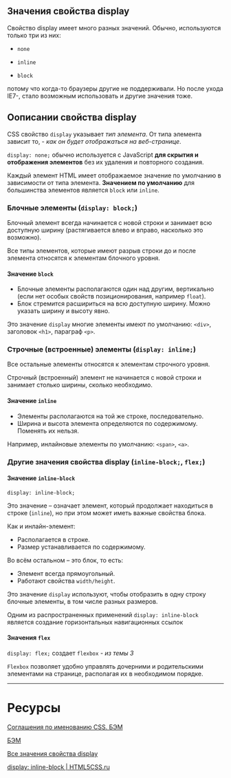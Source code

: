 

## Значения свойства display

Свойство display имеет много разных значений. Обычно, используются только три из них: 

- `none`

- `inline`

- `block`

потому что когда-то браузеры другие не поддерживали. Но после ухода IE7-, стало 
возможным использовать и другие значения тоже. 


## Оописании свойства display

CSS свойство `display` указывает *тип элемента*. От типа элемента зависит то, - *как 
он будет отображаться на веб-странице*.

`display: none;` обычно используется с JavaScript **для скрытия и отображения 
элементов** без их удаления и повторного создания.

Каждый элемент HTML имеет отображаемое значение по умолчанию в зависимости от 
типа элемента. **Значением по умолчанию** для большинства элементов является `block` 
или `inline`.


### Блочные элементы (`display: block;`)

Блочный элемент всегда начинается с новой строки и занимает всю доступную 
ширину (растягивается влево и вправо, насколько это возможно).

Все типы элементов, которые имеют разрыв строки до и после элемента относятся 
к элементам блочного уровня. 


#### Значение `block`

- Блочные элементы располагаются один над другим, вертикально (если нет особых 
свойств позиционирования, например `float`).
- Блок стремится расшириться на всю доступную ширину. Можно указать ширину 
и высоту явно.

Это значение `display` многие элементы имеют по умолчанию: `<div>`, 
заголовок `<h1>`, параграф `<p>`.


### Строчные (встроенные) элементы (`display: inline;`)

Все остальные элементы относятся к элементам строчного уровня.

Строчный (встроенный) элемент не начинается с новой строки и занимает столько 
ширины, сколько необходимо.


#### Значение `inline`

- Элементы располагаются на той же строке, последовательно.
- Ширина и высота элемента определяются по содержимому. Поменять их нельзя.

Например, инлайновые элементы по умолчанию: `<span>`, `<a>`.


### Другие значения свойства display (`inline-block;`, `flex;`)


#### Значение `inline-block` 

`display: inline-block;`

Это значение – означает элемент, который продолжает находиться в строке (`inline`), 
но при этом может иметь важные свойства блока.

Как и инлайн-элемент:
- Располагается в строке.
- Размер устанавливается по содержимому.

Во всём остальном – это блок, то есть:
- Элемент всегда прямоугольный.
- Работают свойства `width/height`.

Это значение `display` используют, чтобы отобразить в одну строку блочные элементы, 
в том числе разных размеров.

Одним из распространенных применений `display: inline-block` является создание 
горизонтальных навигационных ссылок


#### Значения `flex` 

`display: flex;` создает `flexbox` - *из темы 3*

`Flexbox` позволяет удобно управлять дочерними и родительскими элементами на странице, 
располагая их в необходимом порядке.


***

# Ресурсы

[Соглашения по именованию CSS. БЭМ](https://habr.com/ru/company/ruvds/blog/347194/)

[БЭМ](https://ru.bem.info/)

[Все значения свойства display](https://learn.javascript.ru/display)

[display: inline-block | HTML5CSS.ru](https://html5css.ru/css/css_inline-block.php)
